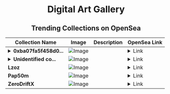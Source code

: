 <div align="center">

# Digital Art Gallery

## Trending Collections on OpenSea

| Collection Name                       | Image                                                                                     | Description                       | OpenSea Link                                                                                          |
|---------------------------------------|-------------------------------------------------------------------------------------------|-----------------------------------|--------------------------------------------------------------------------------------------------------|
| **<details><summary>0xba07fa5f458d0...</summary>0xba07fa5f458d0abaadd0b8160e964b93f3816d35</details>** | ![Image](https://i.seadn.io/s/raw/files/0120dbe70465f91ae019e541cba50a56.jpg?w=500&auto=format?w=200&auto=format) |  | <details><summary>Link</summary>[0xba07fa5f458d0abaadd0b8160e964b93f3816d35](https://opensea.io/collection/0xba07fa5f458d0abaadd0b8160e964b93f3816d35)</details> |
| **<details><summary>Unidentified co...</summary>Unidentified contract e4405418-96fe-4dd5-bebf-2ee44cc9fe03</details>** | ![Image](https://i.seadn.io/s/raw/files/a837708742ad8afcb35eb60ba787976d.jpg?w=500&auto=format?w=200&auto=format) |  | <details><summary>Link</summary>[Unidentified contract e4405418-96fe-4dd5-bebf-2ee44cc9fe03](https://opensea.io/collection/unidentified-contract-e4405418-96fe-4dd5-bebf-2ee4)</details> |
| **Lzoz** | ![Image](https://i.seadn.io/s/raw/files/5e5c3e190464fd75f16dd1d627c5ace2.jpg?w=500&auto=format?w=200&auto=format) |  | <details><summary>Link</summary>[Lzoz](https://opensea.io/collection/lzoz)</details> |
| **Pap50m** | ![Image](https://i.seadn.io/s/raw/files/0cb06911079bfbac9c2f43a64e96daeb.png?w=500&auto=format?w=200&auto=format) |  | <details><summary>Link</summary>[Pap50m](https://opensea.io/collection/pap50m)</details> |
| **ZeroDriftX** | ![Image](https://i.seadn.io/s/raw/files/a02924fc5e0dfd7885a92cd96a837390.png?w=500&auto=format?w=200&auto=format) |  | <details><summary>Link</summary>[ZeroDriftX](https://opensea.io/collection/zerodriftx)</details> |

</div>